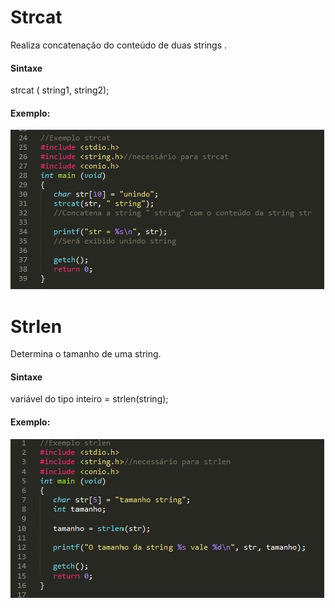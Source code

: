 # **Strcat**

Realiza concatenação do conteúdo de duas strings .

#### **Sintaxe**

strcat \( string1, string2\);

#### **Exemplo:**

![](/assets/strcat.jpg)

# Strlen

Determina o tamanho de uma string.

#### **Sintaxe**

variável do tipo inteiro = strlen\(string\);

#### Exemplo:

![](/assets/strlen.jpg)



